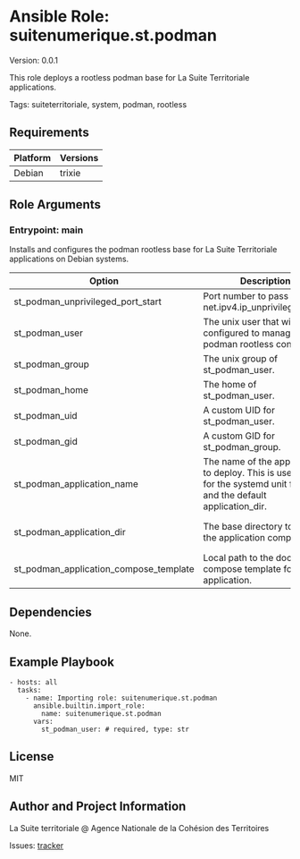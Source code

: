 <!-- BEGIN_ANSIBLE_DOCS -->
# Ansible Role: suitenumerique.st.podman
Version: 0.0.1

This role deploys a rootless podman base for La Suite Territoriale applications.

Tags: suiteterritoriale, system, podman, rootless

## Requirements

| Platform | Versions |
| -------- | -------- |
| Debian | trixie |

## Role Arguments



### Entrypoint: main

Installs and configures the podman rootless base for La Suite Territoriale applications on Debian systems.

|Option|Description|Type|Required|Default|
|---|---|---|---|---|
| st_podman_unprivileged_port_start | Port number to pass to sysctl net.ipv4.ip_unprivileged_port. | str | no |  |
| st_podman_user | The unix user that will be configured to manage the podman rootless containers. | str | yes |  |
| st_podman_group | The unix group of st_podman_user. | str | no | {{ st_podman_user }} |
| st_podman_home | The home of st_podman_user. | str | no | /opt/{{ st_podman_user }} |
| st_podman_uid | A custom UID for st_podman_user. | int | no |  |
| st_podman_gid | A custom GID for st_podman_group. | int | no |  |
| st_podman_application_name | The name of the application to deploy. This is used mainly for the systemd unit filename and the default application_dir. | str | no |  |
| st_podman_application_dir | The base directory to deploy the application compose to. | str | no | {{ st_podman_home }}/{{ st_podman_application_name }} |
| st_podman_application_compose_template | Local path to the docker compose template for the application. | str | no |  |



## Dependencies
None.

## Example Playbook

```
- hosts: all
  tasks:
    - name: Importing role: suitenumerique.st.podman
      ansible.builtin.import_role:
        name: suitenumerique.st.podman
      vars:
        st_podman_user: # required, type: str
```

## License

MIT

## Author and Project Information
La Suite territoriale @ Agence Nationale de la Cohésion des Territoires

Issues: [tracker](https://github.com/suitenumerique/st-ansible/issues)
<!-- END_ANSIBLE_DOCS -->
